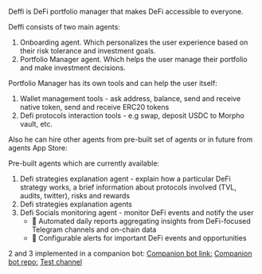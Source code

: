 Deffi is DeFi portfolio manager that makes DeFi accessible to everyone.

Deffi consists of two main agents:

1. Onboarding agent. Which personalizes the user experience based on their risk tolerance and investment goals.
2. Portfolio Manager agent. Which helps the user manage their portfolio and make investment decisions. 

Portfolio Manager has its own tools and can help the user itself:

1. Wallet management tools - ask address, balance, send and receive native token, send and receive ERC20 tokens
2. Defi protocols interaction tools - e.g swap, deposit USDC to Morpho vault, etc.


Also he can hire other agents from pre-built set of agents or in future from agents App Store:

Pre-built agents which are currently available:

1. Defi strategies explanation agent - explain how a particular DeFi strategy works, a brief information about protocols involved (TVL, audits, twitter), risks and rewards
2. Defi strategies explanation agents
3. Defi Socials monitoring agent - monitor DeFi events and notify the user
    - 📱 Automated daily reports aggregating insights from DeFi-focused Telegram channels and on-chain data
    - 🔔 Configurable alerts for important DeFi events and opportunities

2 and 3 implemented in a companion bot: 
[Companion bot link:](https://t.me/defi_investements_ideas_bot)
[Companion bot repo:](https://github.com/mr-procrastinator/defi-idea-analyse)
[Test channel](https://t.me/defi_opinion)








